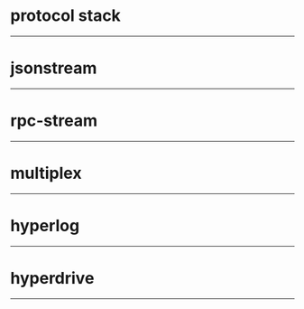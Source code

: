 # protocol stack

---
# jsonstream

---
# rpc-stream

---
# multiplex

---
# hyperlog

---
# hyperdrive

---

